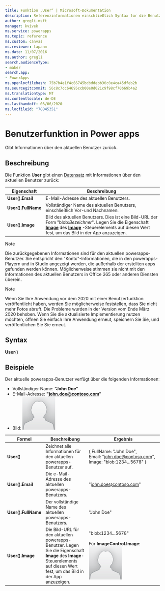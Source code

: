 ```yaml
---
title: Funktion „User“ | Microsoft-Dokumentation
description: Referenzinformationen einschließlich Syntax für die Benutzerfunktion in Power apps
author: gregli-msft
manager: kvivek
ms.service: powerapps
ms.topic: reference
ms.custom: canvas
ms.reviewer: tapanm
ms.date: 11/07/2016
ms.author: gregli
search.audienceType:
- maker
search.app:
- PowerApps
ms.openlocfilehash: 75b7b4e1f4c66745bdbddebb30c0e4ca45dfeb2b
ms.sourcegitcommit: 56c8c7cc64695ccb00e0d021c9f98cf70b69b4a2
ms.translationtype: MT
ms.contentlocale: de-DE
ms.lasthandoff: 03/06/2020
ms.locfileid: "78845351"
---
```

# <a name="user-function-in-power-apps"></a>Benutzerfunktion in Power apps
Gibt Informationen über den aktuellen Benutzer zurück.

## <a name="description"></a>Beschreibung
Die Funktion **User** gibt einen [Datensatz](../working-with-tables.md#records) mit Informationen über den aktuellen Benutzer zurück:

| Eigenschaft | Beschreibung |
| --- | --- |
| **User().Email** |E-Mail-Adresse des aktuellen Benutzers. |
| **User().FullName** |Vollständiger Name des aktuellen Benutzers, einschließlich Vor-und Nachnamen. |
| **User().Image** |Bild des aktuellen Benutzers. Dies ist eine Bild-URL der Form "blob:*Bezeichner*". Legen Sie die Eigenschaft **[Image](../controls/properties-visual.md)** des **[Image](../controls/control-image.md)** -Steuerelements auf diesen Wert fest, um das Bild in der App anzuzeigen. |

> [!NOTE]
> Die zurückgegebenen Informationen sind für den aktuellen powerapps-Benutzer.  Sie entspricht den "Konto"-Informationen, die in den powerapps-Playern und in Studio angezeigt werden, die außerhalb der erstellten apps gefunden werden können.  Möglicherweise stimmen sie nicht mit den Informationen des aktuellen Benutzers in Office 365 oder anderen Diensten überein.

> [!NOTE]
> Wenn Sie Ihre Anwendung vor dem 2020 mit einer Benutzerfunktion veröffentlicht haben, werden Sie möglicherweise feststellen, dass Sie nicht mehr Fotos abruft. Die Probleme wurden in der Version vom Ende März 2020 behoben.  Wenn Sie die aktualisierte Implementierung nutzen möchten, öffnen Sie einfach Ihre Anwendung erneut, speichern Sie Sie, und veröffentlichen Sie Sie erneut.  

## <a name="syntax"></a>Syntax
**User**()

## <a name="examples"></a>Beispiele
Der aktuelle powerapps-Benutzer verfügt über die folgenden Informationen:

* Vollständiger Name: **"John Doe"**
* E-Mail-Adresse: **"john.doe@contoso.com"**
* Bild: ![](media/function-user/john-doe-picture.png) 

|       Formel       |                                                                    Beschreibung                                                                    |                                                 Ergebnis                                                  |
|---------------------|---------------------------------------------------------------------------------------------------------------------------------------------------|---------------------------------------------------------------------------------------------------------|
|     **User()**      |                                             Zeichnet alle Informationen für den aktuellen powerapps-Benutzer auf.                                             |    { FullName:&nbsp;"John Doe", Email:&nbsp;"john.doe@contoso.com", Image:&nbsp;"blob:1234...5678" }    |
|  **User().Email**   |                                                 Die e-Mail-Adresse des aktuellen powerapps-Benutzers.                                                  |                                         "john.doe@contoso.com"                                          |
| **User().FullName** |                                                   Der vollständige Name des aktuellen powerapps-Benutzers.                                                    |                                               "John Doe"                                                |
|  **User().Image**   | Die Bild-URL für den aktuellen powerapps-Benutzer.  Legen Sie die Eigenschaft **Image** des **Image**-Steuerelements auf diesen Wert fest, um das Bild in der App anzuzeigen. | "blob:1234...5678"<br><br>Für **ImageControl.Image**:<br>![](media/function-user/john-doe-picture.png) |

